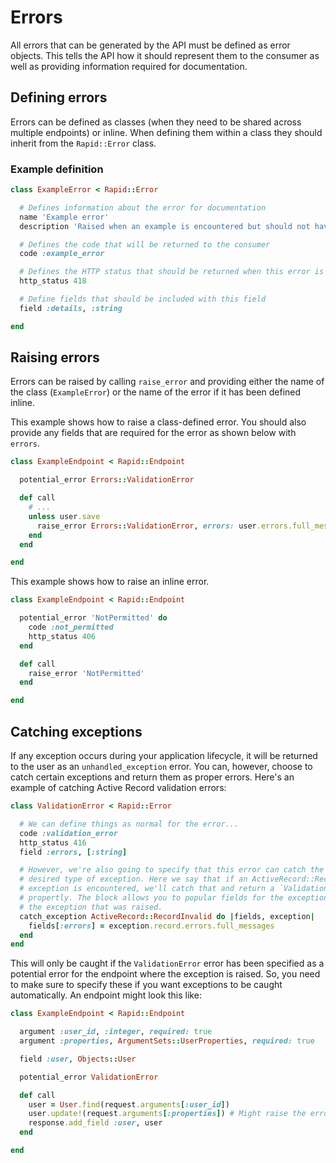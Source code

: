 # Errors

All errors that can be generated by the API must be defined as error objects. This tells the API how it should represent them to the consumer as well as providing information required for documentation.

## Defining errors

Errors can be defined as classes (when they need to be shared across multiple endpoints) or inline. When defining them within a class they should inherit from the `Rapid::Error` class.

### Example definition

```ruby
class ExampleError < Rapid::Error

  # Defines information about the error for documentation
  name 'Example error'
  description 'Raised when an example is encountered but should not have been'

  # Defines the code that will be returned to the consumer
  code :example_error

  # Defines the HTTP status that should be returned when this error is encountered
  http_status 418

  # Define fields that should be included with this field
  field :details, :string

end
```

## Raising errors

Errors can be raised by calling `raise_error` and providing either the name of the class (`ExampleError`) or the name of the error if it has been defined inline.

This example shows how to raise a class-defined error. You should also provide any fields that are required for the error as shown below with `errors`.

```ruby
class ExampleEndpoint < Rapid::Endpoint

  potential_error Errors::ValidationError

  def call
    # ...
    unless user.save
      raise_error Errors::ValidationError, errors: user.errors.full_messages
    end
  end

end
```

This example shows how to raise an inline error.

```ruby
class ExampleEndpoint < Rapid::Endpoint

  potential_error 'NotPermitted' do
    code :not_permitted
    http_status 406
  end

  def call
    raise_error 'NotPermitted'
  end

end
```

## Catching exceptions

If any exception occurs during your application lifecycle, it will be returned to the user as an `unhandled_exception` error. You can, however, choose to catch certain exceptions and return them as proper errors. Here's an example of catching Active Record validation errors:

```ruby
class ValidationError < Rapid::Error

  # We can define things as normal for the error...
  code :validation_error
  http_status 416
  field :errors, [:string]

  # However, we're also going to specify that this error can catch the
  # desired type of exception. Here we say that if an ActiveRecord::RecordInvalid
  # exception is encountered, we'll catch that and return a `ValidationError`
  # propertly. The block allows you to popular fields for the exception from
  # the exception that was raised.
  catch_exception ActiveRecord::RecordInvalid do |fields, exception|
    fields[:errors] = exception.record.errors.full_messages
  end
end
```

This will only be caught if the `ValidationError` error has been specified as a potential error for the endpoint where the exception is raised. So, you need to make sure to specify these if you want exceptions to be caught automatically. An endpoint might look this like:

```ruby
class ExampleEndpoint < Rapid::Endpoint

  argument :user_id, :integer, required: true
  argument :properties, ArgumentSets::UserProperties, required: true

  field :user, Objects::User

  potential_error ValidationError

  def call
    user = User.find(request.arguments[:user_id])
    user.update!(request.arguments[:properties]) # Might raise the error here but will be caught
    response.add_field :user, user
  end

end
```

